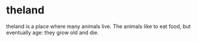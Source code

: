 # theland

theland is a place where many animals live. 
The animals like to eat food, but eventually age: they grow old
and die.

